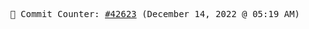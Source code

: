 <p align="center">
    <samp>
        📮 Commit Counter: <a href="https://github.com/Javascript-void0/Javascript-void0/commits/main">#42623</a> (December 14, 2022 @ 05:19 AM)
    </samp>
</p>